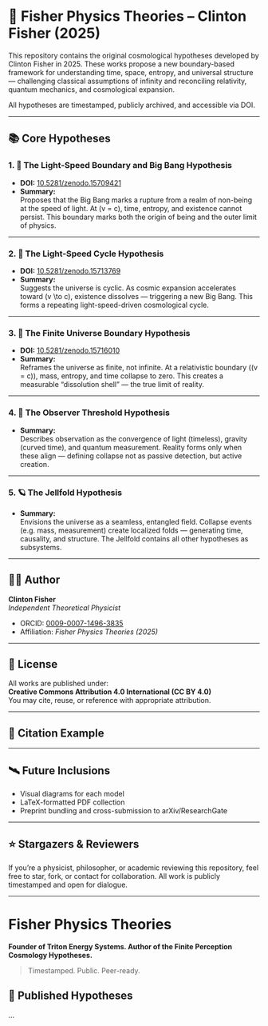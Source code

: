 # 🧠 Fisher Physics Theories – Clinton Fisher (2025)

This repository contains the original cosmological hypotheses developed by Clinton Fisher in 2025. These works propose a new boundary-based framework for understanding time, space, entropy, and universal structure — challenging classical assumptions of infinity and reconciling relativity, quantum mechanics, and cosmological expansion.

All hypotheses are timestamped, publicly archived, and accessible via DOI.

---

## 📚 Core Hypotheses

### 1. 🚨 The Light-Speed Boundary and Big Bang Hypothesis
- **DOI:** [10.5281/zenodo.15709421](https://doi.org/10.5281/zenodo.15709421)
- **Summary:**  
  Proposes that the Big Bang marks a rupture from a realm of non-being at the speed of light. At \(v = c\), time, entropy, and existence cannot persist. This boundary marks both the origin of being and the outer limit of physics.

---

### 2. 🔁 The Light-Speed Cycle Hypothesis
- **DOI:** [10.5281/zenodo.15713769](https://doi.org/10.5281/zenodo.15713769)
- **Summary:**  
  Suggests the universe is cyclic. As cosmic expansion accelerates toward \(v \to c\), existence dissolves — triggering a new Big Bang. This forms a repeating light-speed-driven cosmological cycle.

---

### 3. 🌌 The Finite Universe Boundary Hypothesis
- **DOI:** [10.5281/zenodo.15716010](https://doi.org/10.5281/zenodo.15716010)
- **Summary:**  
  Reframes the universe as finite, not infinite. At a relativistic boundary (\(v = c\)), mass, entropy, and time collapse to zero. This creates a measurable “dissolution shell” — the true limit of reality.

---

### 4. 🧩 The Observer Threshold Hypothesis
- **Summary:**  
  Describes observation as the convergence of light (timeless), gravity (curved time), and quantum measurement. Reality forms only when these align — defining collapse not as passive detection, but active creation.

---

### 5. 🪐 The Jellfold Hypothesis
- **Summary:**  
  Envisions the universe as a seamless, entangled field. Collapse events (e.g. mass, measurement) create localized folds — generating time, causality, and structure. The Jellfold contains all other hypotheses as subsystems.

---

## 👨‍🔬 Author

**Clinton Fisher**  
*Independent Theoretical Physicist*  
- ORCID: [0009-0007-1496-3835](https://orcid.org/0009-0007-1496-3835)
- Affiliation: *Fisher Physics Theories (2025)*

---

## 🔏 License

All works are published under:  
**Creative Commons Attribution 4.0 International (CC BY 4.0)**  
You may cite, reuse, or reference with appropriate attribution.

---

## 🔗 Citation Example


---

## 🛰️ Future Inclusions

- Visual diagrams for each model
- LaTeX-formatted PDF collection
- Preprint bundling and cross-submission to arXiv/ResearchGate

---

## ⭐ Stargazers & Reviewers

If you’re a physicist, philosopher, or academic reviewing this repository, feel free to star, fork, or contact for collaboration. All work is publicly timestamped and open for dialogue.

---

# Fisher Physics Theories

**Founder of Triton Energy Systems. Author of the Finite Perception Cosmology Hypotheses.**  
> Timestamped. Public. Peer-ready.

## 📄 Published Hypotheses
...
